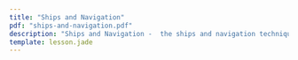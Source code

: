 ```yaml
---
title: "Ships and Navigation"
pdf: "ships-and-navigation.pdf"
description: "Ships and Navigation -  the ships and navigation techniques of ancient times, especially relating to the voyages of Paul."
template: lesson.jade
---
```

